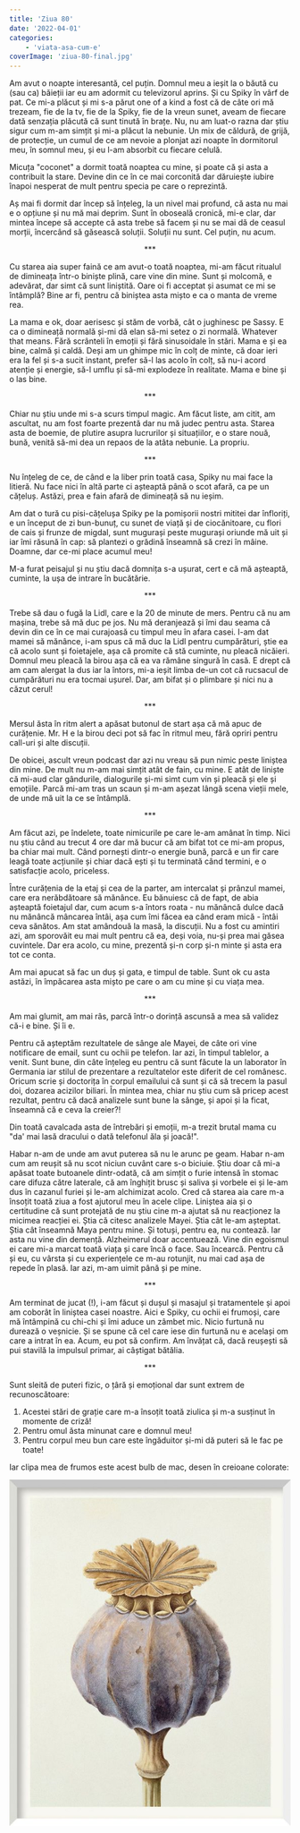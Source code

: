 ```yaml
---
title: 'Ziua 80'
date: '2022-04-01'
categories:
    - 'viata-asa-cum-e'
coverImage: 'ziua-80-final.jpg'
---
```


Am avut o noapte interesantă, cel puțin. Domnul meu a ieșit la o băută cu (sau ca) băieții iar eu am adormit cu televizorul aprins. Și cu Spiky în vârf de pat. Ce mi-a plăcut și mi s-a părut one of a kind a fost că de câte ori mă trezeam, fie de la tv, fie de la Spiky, fie de la vreun sunet, aveam de fiecare dată senzația plăcută că sunt tinută în brațe. Nu, nu am luat-o razna dar știu sigur cum m-am simțit și mi-a plăcut la nebunie. Un mix de căldură, de grijă, de protecție, un cumul de ce am nevoie a plonjat azi noapte în dormitorul meu, în somnul meu, și eu l-am absorbit cu fiecare celulă.

Micuța "coconet" a dormit toată noaptea cu mine, și poate că și asta a contribuit la stare. Devine din ce în ce mai corconită dar dăruiește iubire înapoi nesperat de mult pentru specia pe care o reprezintă.

Aș mai fi dormit dar încep să înțeleg, la un nivel mai profund, că asta nu mai e o opțiune și nu mă mai deprim. Sunt în oboseală cronică, mi-e clar, dar mintea începe să accepte că asta trebe să facem și nu se mai dă de ceasul morții, încercând să găsească soluții. Soluții nu sunt. Cel puțin, nu acum.

<p style="text-align: center;">***</p>

Cu starea aia super faină ce am avut-o toată noaptea, mi-am făcut ritualul de dimineața într-o biniște plină, care vine din mine. Sunt și molcomă, e adevărat, dar simt că sunt liniștită. Oare oi fi acceptat și asumat ce mi se întâmplă? Bine ar fi, pentru că biniștea asta mișto e ca o manta de vreme rea.

La mama e ok, doar aerisesc și stăm de vorbă, cât o jughinesc pe Sassy. E ca o dimineață normală și-mi dă elan să-mi setez o zi normală. Whatever that means. Fără scrânteli în emoții și fără sinusoidale în stări. Mama e și ea bine, calmă și caldă. Deși am un ghimpe mic în colț de minte, că doar ieri era la fel și s-a sucit instant, prefer să-l las acolo în colț, să nu-i acord atenție și energie, să-l umflu și să-mi explodeze în realitate. Mama e bine și o las bine.

<p style="text-align: center;">***</p>

Chiar nu știu unde mi s-a scurs timpul magic. Am făcut liste, am citit, am ascultat, nu am fost foarte prezentă dar nu mă judec pentru asta. Starea asta de boemie, de plutire asupra lucrurilor și situațiilor, e o stare nouă, bună, venită să-mi dea un repaos de la atâta nebunie. La propriu.

<p style="text-align: center;">***</p>

Nu înțeleg de ce, de când e la liber prin toată casa, Spiky nu mai face la litieră. Nu face nici în altă parte ci așteaptă până o scot afară, ca pe un cățeluș. Astăzi, prea e fain afară de dimineață să nu ieșim.

Am dat o tură cu pisi-cățelușa Spiky pe la pomișorii nostri mititei dar înfloriți, e un început de zi bun-bunuț, cu sunet de viață și de ciocănitoare, cu flori de cais și frunze de migdal, sunt mugurași peste mugurași oriunde mă uit și iar îmi răsună în cap: să plantezi o grădină înseamnă să crezi în mâine. Doamne, dar ce-mi place acumul meu!

M-a furat peisajul și nu știu dacă domnița s-a ușurat, cert e că mă așteaptă, cuminte, la ușa de intrare în bucătărie.

<p style="text-align: center;">***</p>

Trebe să dau o fugă la Lidl, care e la 20 de minute de mers. Pentru că nu am mașina, trebe să mă duc pe jos. Nu mă deranjează și îmi dau seama că devin din ce în ce mai curajoasă cu timpul meu în afara casei. I-am dat mamei să mănânce, i-am spus că mă duc la Lidl pentru cumpărături, știe ea că acolo sunt și foietajele, așa că promite că stă cuminte, nu pleacă nicăieri. Domnul meu pleacă la birou așa că ea va rămâne singură în casă. E drept că am cam alergat la dus iar la întors, mi-a ieșit limba de-un cot că rucsacul de cumpărături nu era tocmai ușurel. Dar, am bifat și o plimbare și nici nu a căzut cerul!

<p style="text-align: center;">***</p>

Mersul ăsta în ritm alert a apăsat butonul de start așa că mă apuc de curățenie. Mr. H e la birou deci pot să fac în ritmul meu, fără opriri pentru call-uri și alte discuții.

De obicei, ascult vreun podcast dar azi nu vreau să pun nimic peste liniștea din mine. De mult nu m-am mai simțit atât de fain, cu mine. E atât de liniște că mi-aud clar gândurile, dialogurile și-mi simt cum vin și pleacă și ele și emoțiile. Parcă mi-am tras un scaun și m-am așezat lângă scena vieții mele, de unde mă uit la ce se întâmplă.

<p style="text-align: center;">***</p>

Am făcut azi, pe îndelete, toate nimicurile pe care le-am amânat în timp. Nici nu știu când au trecut 4 ore dar mă bucur că am bifat tot ce mi-am propus, ba chiar mai mult. Când pornești dintr-o energie bună, parcă e un fir care leagă toate acțiunile și chiar dacă ești și tu terminată când termini, e o satisfacție acolo, priceless.

Între curățenia de la etaj și cea de la parter, am intercalat și prânzul mamei, care era nerăbdătoare să mănânce. Eu bănuiesc că de fapt, de abia așteaptă foietajul dar, cum acum s-a întors roata - nu mănâncă dulce dacă nu mănâncă mâncarea întâi, așa cum îmi făcea ea când eram mică - întâi ceva sănătos. Am stat amândouă la masă, la discuții. Nu a fost cu amintiri azi, am sporovăit eu mai mult pentru că ea, deși voia, nu-și prea mai găsea cuvintele. Dar era acolo, cu mine, prezentă și-n corp și-n minte și asta era tot ce conta.

Am mai apucat să fac un duș și gata, e timpul de table. Sunt ok cu asta astăzi, în împăcarea asta mișto pe care o am cu mine și cu viața mea.

<p style="text-align: center;">***</p>

Am mai glumit, am mai râs, parcă într-o dorință ascunsă a mea să validez că-i e bine. Și îi e.

Pentru că așteptăm rezultatele de sânge ale Mayei, de câte ori vine notificare de email, sunt cu ochii pe telefon. Iar azi, în timpul tablelor, a venit. Sunt bune, din câte înțeleg eu pentru că sunt făcute la un laborator în Germania iar stilul de prezentare a rezultatelor este diferit de cel românesc. Oricum scrie și doctorița în corpul emailului că sunt și că să trecem la pasul doi, dozarea acizilor biliari. În mintea mea, chiar nu știu cum să pricep acest rezultat, pentru că dacă analizele sunt bune la sânge, și apoi și la ficat, înseamnă că e ceva la creier?!

Din toată cavalcada asta de întrebări și emoții, m-a trezit brutal mama cu "da' mai lasă dracului o dată telefonul ăla și joacă!".

Habar n-am de unde am avut puterea să nu le arunc pe geam. Habar n-am cum am reușit să nu scot niciun cuvânt care s-o biciuie. Știu doar că mi-a apăsat toate butoanele dintr-odată, că am simțit o furie intensă în stomac care difuza către laterale, că am înghițit brusc și saliva și vorbele ei și le-am dus în cazanul furiei și le-am alchimizat acolo. Cred că starea aia care m-a însoțit toată ziua a fost ajutorul meu în acele clipe. Liniștea aia și o certitudine că sunt protejată de nu știu cine m-a ajutat să nu reacționez la micimea reacției ei. Știa că citesc analizele Mayei. Știa cât le-am așteptat. Știa cât înseamnă Maya pentru mine. Și totuși, pentru ea, nu contează. Iar asta nu vine din demență. Alzheimerul doar accentuează. Vine din egoismul ei care mi-a marcat toată viața și care încă o face. Sau încearcă. Pentru că și eu, cu vârsta și cu experiențele ce m-au rotunjit, nu mai cad așa de repede în plasă. Iar azi, m-am uimit până și pe mine.

<p style="text-align: center;">***</p>

Am terminat de jucat (!), i-am făcut și dușul și masajul și tratamentele și apoi am coborât în liniștea casei noastre. Aici e Spiky, cu ochii ei frumoși, care mă întâmpină cu chi-chi și îmi aduce un zâmbet mic. Nicio furtună nu durează o veșnicie. Și se spune că cel care iese din furtună nu e același om care a intrat în ea. Acum, eu pot să confirm. Am învățat că, dacă reușești să pui stavilă la impulsul primar, ai câștigat bătălia.

<p style="text-align: center;">***</p>

Sunt sleită de puteri fizic, o țâră și emoțional dar sunt extrem de recunoscătoare:

1. Acestei stări de grație care m-a însoțit toată ziulica și m-a susținut în momente de criză!
2. Pentru omul ăsta minunat care e domnul meu!
3. Pentru corpul meu bun care este îngăduitor și-mi dă puteri să le fac pe toate!

Iar clipa mea de frumos este acest bulb de mac, desen în creioane colorate:

![](images/poppyseed.jpeg)
